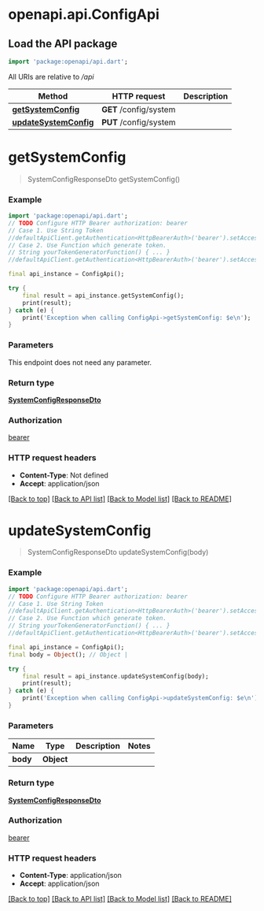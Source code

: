 # openapi.api.ConfigApi

## Load the API package
```dart
import 'package:openapi/api.dart';
```

All URIs are relative to */api*

Method | HTTP request | Description
------------- | ------------- | -------------
[**getSystemConfig**](ConfigApi.md#getsystemconfig) | **GET** /config/system | 
[**updateSystemConfig**](ConfigApi.md#updatesystemconfig) | **PUT** /config/system | 


# **getSystemConfig**
> SystemConfigResponseDto getSystemConfig()



### Example
```dart
import 'package:openapi/api.dart';
// TODO Configure HTTP Bearer authorization: bearer
// Case 1. Use String Token
//defaultApiClient.getAuthentication<HttpBearerAuth>('bearer').setAccessToken('YOUR_ACCESS_TOKEN');
// Case 2. Use Function which generate token.
// String yourTokenGeneratorFunction() { ... }
//defaultApiClient.getAuthentication<HttpBearerAuth>('bearer').setAccessToken(yourTokenGeneratorFunction);

final api_instance = ConfigApi();

try {
    final result = api_instance.getSystemConfig();
    print(result);
} catch (e) {
    print('Exception when calling ConfigApi->getSystemConfig: $e\n');
}
```

### Parameters
This endpoint does not need any parameter.

### Return type

[**SystemConfigResponseDto**](SystemConfigResponseDto.md)

### Authorization

[bearer](../README.md#bearer)

### HTTP request headers

 - **Content-Type**: Not defined
 - **Accept**: application/json

[[Back to top]](#) [[Back to API list]](../README.md#documentation-for-api-endpoints) [[Back to Model list]](../README.md#documentation-for-models) [[Back to README]](../README.md)

# **updateSystemConfig**
> SystemConfigResponseDto updateSystemConfig(body)



### Example
```dart
import 'package:openapi/api.dart';
// TODO Configure HTTP Bearer authorization: bearer
// Case 1. Use String Token
//defaultApiClient.getAuthentication<HttpBearerAuth>('bearer').setAccessToken('YOUR_ACCESS_TOKEN');
// Case 2. Use Function which generate token.
// String yourTokenGeneratorFunction() { ... }
//defaultApiClient.getAuthentication<HttpBearerAuth>('bearer').setAccessToken(yourTokenGeneratorFunction);

final api_instance = ConfigApi();
final body = Object(); // Object | 

try {
    final result = api_instance.updateSystemConfig(body);
    print(result);
} catch (e) {
    print('Exception when calling ConfigApi->updateSystemConfig: $e\n');
}
```

### Parameters

Name | Type | Description  | Notes
------------- | ------------- | ------------- | -------------
 **body** | **Object**|  | 

### Return type

[**SystemConfigResponseDto**](SystemConfigResponseDto.md)

### Authorization

[bearer](../README.md#bearer)

### HTTP request headers

 - **Content-Type**: application/json
 - **Accept**: application/json

[[Back to top]](#) [[Back to API list]](../README.md#documentation-for-api-endpoints) [[Back to Model list]](../README.md#documentation-for-models) [[Back to README]](../README.md)


